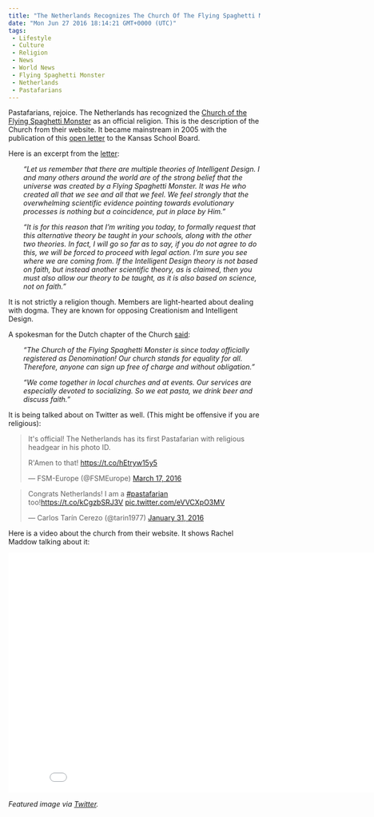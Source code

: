 ```yaml
---
title: "The Netherlands Recognizes The Church Of The Flying Spaghetti Monster As An Official Religion (VIDEO AND TWEETS)"
date: "Mon Jun 27 2016 18:14:21 GMT+0000 (UTC)"
tags: 
 - Lifestyle
 - Culture
 - Religion
 - News
 - World News
 - Flying Spaghetti Monster
 - Netherlands
 - Pastafarians
---
```

<p>Pastafarians, rejoice. The Netherlands has recognized the <a href="http://www.venganza.org/" onclick="__gaTracker(&apos;send&apos;, &apos;event&apos;, &apos;outbound-article&apos;, &apos;http://www.venganza.org/&apos;, &apos;Church of the Flying Spaghetti Monster&apos;);" target="_blank">Church of the Flying Spaghetti Monster</a> as an official religion. This is the description of the Church from their website. It became mainstream in 2005 with the publication of this <a href="http://www.venganza.org/about/open-letter/" onclick="__gaTracker(&apos;send&apos;, &apos;event&apos;, &apos;outbound-article&apos;, &apos;http://www.venganza.org/about/open-letter/&apos;, &apos;open letter&apos;);">open letter</a> to the Kansas School Board.</p><p>Here is an excerpt from the <a href="http://www.venganza.org/about/open-letter/" onclick="__gaTracker(&apos;send&apos;, &apos;event&apos;, &apos;outbound-article&apos;, &apos;http://www.venganza.org/about/open-letter/&apos;, &apos;letter&apos;);" target="_blank">letter</a>:</p><p style="padding-left: 30px;"><em>&#x201C;Let us remember that there are multiple theories of Intelligent Design. I and many others around the world are of the strong belief that the universe was created by a Flying Spaghetti Monster. It was He who created all that we see and all that we feel. We feel strongly that the overwhelming scientific evidence pointing towards evolutionary processes is nothing but a coincidence, put in place by Him.&#x201D;</em></p><p style="padding-left: 30px;"><em>&#x201C;It is for this reason that I&#x2019;m writing you today, to formally request that this alternative theory be taught in your schools, along with the other two theories. In fact, I will go so far as to say, if you do not agree to do this, we will be forced to proceed with legal action. I&#x2019;m sure you see where we are coming from. If the Intelligent Design theory is not based on faith, but instead another scientific theory, as is claimed, then you must also allow our theory to be taught, as it is also based on science, not on faith.&#x201D;</em></p><p>It is not strictly a religion though. Members are light-hearted about dealing with dogma. They are known for opposing Creationism and Intelligent Design.</p><p>A spokesman for the Dutch chapter of the Church <a href="http://deadstate.org/the-netherlands-just-made-the-church-of-the-flying-spaghetti-monster-an-official-religion/" onclick="__gaTracker(&apos;send&apos;, &apos;event&apos;, &apos;outbound-article&apos;, &apos;http://deadstate.org/the-netherlands-just-made-the-church-of-the-flying-spaghetti-monster-an-official-religion/&apos;, &apos;said&apos;);" target="_blank">said</a>:</p><p style="padding-left: 30px;"><em>&#x201C;The Church of the Flying Spaghetti Monster is since today officially registered as Denomination! Our church stands for equality for all. Therefore, anyone can sign up free of charge and without obligation.&#x201D;</em></p><p style="padding-left: 30px;"><em>&#x201C;We come together in local churches and at events. Our services are especially devoted to socializing. So we eat pasta, we drink beer and discuss faith.&#x201D;</em></p><p>It is being talked about on Twitter as well. (This might be offensive if you are religious):</p><blockquote class="twitter-tweet" data-width="500"><p lang="en" dir="ltr">It&apos;s official! The Netherlands has its first Pastafarian with religious headgear in his photo ID.</p>
<p>R&apos;Amen to that! <a href="https://t.co/hEtryw15y5" onclick="__gaTracker(&apos;send&apos;, &apos;event&apos;, &apos;outbound-article&apos;, &apos;https://t.co/hEtryw15y5&apos;, &apos;https://t.co/hEtryw15y5&apos;);">https://t.co/hEtryw15y5</a></p>
<p>&#x2014; FSM-Europe (@FSMEurope) <a href="https://twitter.com/FSMEurope/status/710568009144795136" onclick="__gaTracker(&apos;send&apos;, &apos;event&apos;, &apos;outbound-article&apos;, &apos;https://twitter.com/FSMEurope/status/710568009144795136&apos;, &apos;March 17, 2016&apos;);">March 17, 2016</a></p></blockquote><p><script async src="//platform.twitter.com/widgets.js" charset="utf-8"></script></p><blockquote class="twitter-tweet" data-width="500"><p lang="en" dir="ltr">Congrats Netherlands! I am a <a href="https://twitter.com/hashtag/pastafarian?src=hash" onclick="__gaTracker(&apos;send&apos;, &apos;event&apos;, &apos;outbound-article&apos;, &apos;https://twitter.com/hashtag/pastafarian?src=hash&apos;, &apos;#pastafarian&apos;);">#pastafarian</a> too!<a href="https://t.co/kCgzbSRJ3V" onclick="__gaTracker(&apos;send&apos;, &apos;event&apos;, &apos;outbound-article&apos;, &apos;https://t.co/kCgzbSRJ3V&apos;, &apos;https://t.co/kCgzbSRJ3V&apos;);">https://t.co/kCgzbSRJ3V</a> <a href="https://t.co/eVVCXpO3MV" onclick="__gaTracker(&apos;send&apos;, &apos;event&apos;, &apos;outbound-article&apos;, &apos;https://t.co/eVVCXpO3MV&apos;, &apos;pic.twitter.com/eVVCXpO3MV&apos;);">pic.twitter.com/eVVCXpO3MV</a></p>
<p>&#x2014; Carlos Tar&#xED;n Cerezo (@tarin1977) <a href="https://twitter.com/tarin1977/status/693894803596152833" onclick="__gaTracker(&apos;send&apos;, &apos;event&apos;, &apos;outbound-article&apos;, &apos;https://twitter.com/tarin1977/status/693894803596152833&apos;, &apos;January 31, 2016&apos;);">January 31, 2016</a></p></blockquote><p><script async src="//platform.twitter.com/widgets.js" charset="utf-8"></script></p><p><script async src="//platform.twitter.com/widgets.js" charset="utf-8"></script></p><p>Here is a video about the church from their website. It shows Rachel Maddow talking about it:</p><p><iframe width="853" height="480" src="//www.youtube.com/embed/0XebqnAf4Zw" frameborder="0" allowfullscreen></iframe></p><p><em>Featured image via <a href="https://twitter.com/3wushi/status/746737309677195264" onclick="__gaTracker(&apos;send&apos;, &apos;event&apos;, &apos;outbound-article&apos;, &apos;https://twitter.com/3wushi/status/746737309677195264&apos;, &apos;Twitter&apos;);" target="_blank">Twitter</a>.</em></p>